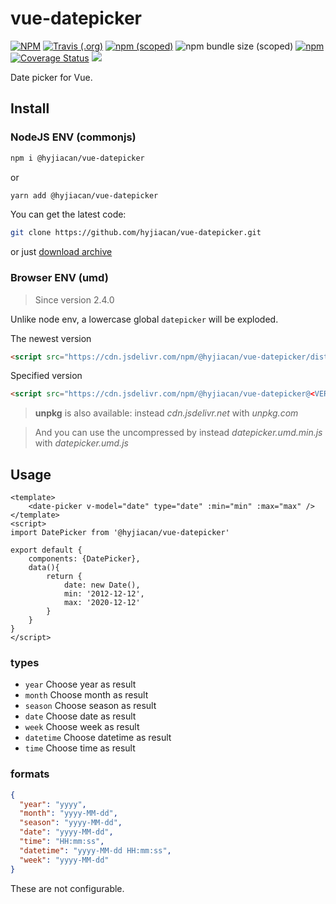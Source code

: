 # vue-datepicker

[![NPM](https://img.shields.io/npm/l/@hyjiacan/vue-datepicker?style=flat-square)](https://github.com/hyjiacan/vue-datepicker/blob/master/LICENSE)
[![Travis (.org)](https://img.shields.io/travis/hyjiacan/vue-datepicker?style=flat-square)](https://www.travis-ci.org/hyjiacan/vue-datepicker)
[![npm (scoped)](https://img.shields.io/npm/v/@hyjiacan/vue-datepicker?style=flat-square)](https://www.npmjs.com/package/@hyjiacan/vue-datepicker)
![npm bundle size (scoped)](https://img.shields.io/bundlephobia/min/@hyjiacan/vue-datepicker?style=flat-square)
[![npm](https://img.shields.io/npm/dm/@hyjiacan/vue-datepicker?style=flat-square)](https://npmcharts.com/compare/@hyjiacan/vue-datepicker?minimal=true)
[![Coverage Status](https://coveralls.io/repos/github/hyjiacan/vue-datepicker/badge.svg?branch=master)](https://coveralls.io/github/hyjiacan/vue-datepicker?branch=master)
[![](https://data.jsdelivr.com/v1/package/npm/@hyjiacan/vue-datepicker/badge)](https://www.jsdelivr.com/package/npm/@hyjiacan/vue-datepicker)

Date picker for Vue.

## Install

### NodeJS ENV (commonjs)

```bash
npm i @hyjiacan/vue-datepicker
```

or

```bash
yarn add @hyjiacan/vue-datepicker
```

You can get the latest code:

```bash
git clone https://github.com/hyjiacan/vue-datepicker.git
```

or just [download archive](https://github.com/hyjiacan/vue-datepicker/archive/master.zip)

### Browser ENV (umd)

> Since version 2.4.0
 
Unlike node env, a lowercase global `datepicker` will be exploded.

The newest version
```html
<script src="https://cdn.jsdelivr.com/npm/@hyjiacan/vue-datepicker/dist/datepicker.umd.min.js"></script>
```

Specified version
```html
<script src="https://cdn.jsdelivr.com/npm/@hyjiacan/vue-datepicker@<VERSION>/dist/datepicker.umd.min.js"></script>
```

> **unpkg** is also available: instead *cdn.jsdelivr.net* with *unpkg.com*

> And you can use the uncompressed by instead *datepicker.umd.min.js* with *datepicker.umd.js* 

## Usage
```vue
<template>
    <date-picker v-model="date" type="date" :min="min" :max="max" />
</template>
<script>
import DatePicker from '@hyjiacan/vue-datepicker'

export default {
    components: {DatePicker},
    data(){
        return {
            date: new Date(),
            min: '2012-12-12',
            max: '2020-12-12'
        }
    }
}
</script>
```

### types

- `year` Choose year as result
- `month` Choose month as result
- `season` Choose season as result
- `date` Choose date as result
- `week` Choose week as result
- `datetime` Choose datetime as result
- `time` Choose time as result

### formats

```json
{
  "year": "yyyy",
  "month": "yyyy-MM-dd",
  "season": "yyyy-MM-dd",
  "date": "yyyy-MM-dd",
  "time": "HH:mm:ss",
  "datetime": "yyyy-MM-dd HH:mm:ss",
  "week": "yyyy-MM-dd"
}
```

These are not configurable.
